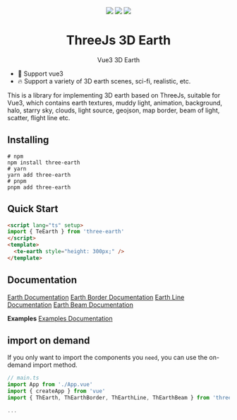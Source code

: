 <p align="center">
  <a >
    <img src="https://img.shields.io/badge/npm-0.0.7-blue">
  </a>
  <a >
    <img src=https://img.shields.io/badge/downloads-10k-blue">
  </a>
  <a >
    <img src=https://img.shields.io/badge/vue-3.x-blue">
  </a>
  <br>
</p>

<h1 align="center">ThreeJs 3D Earth</h1>

<p align="center">Vue3 3D Earth</p>

- 💪 Support vue3
- 🔥 Support a variety of 3D earth scenes, sci-fi, realistic, etc.

This is a library for implementing 3D earth based on ThreeJs, suitable for Vue3, which contains earth textures, muddy light, animation, background, halo, starry sky, clouds, light source, geojson, map border, beam of light, scatter, flight line etc.

## Installing

```shell
# npm
npm install three-earth
# yarn
yarn add three-earth
# pnpm
pnpm add three-earth
```

## Quick Start

```html
<script lang="ts" setup>
import { TeEarth } from 'three-earth'
</script>
<template>
  <te-earth style="height: 300px;" />
</template>
```

## Documentation

[Earth Documentation](/docs/earth.md)
[Earth Border Documentation](/docs/earth-border.md)
[Earth Line Documentation](/docs/earth-line.md)
[Earth Beam Documentation](/docs/earth-beam.md)

**Examples**
[Examples Documentation](/docs/example.md)

## import on demand
If you only want to import the components you `need`, you can use the on-demand import method.

```javascript
// main.ts
import App from './App.vue'
import { createApp } from 'vue'
import { ThEarth, ThEarthBorder, ThEarthLine, ThEarthBeam } from 'three-earth'

...
```
